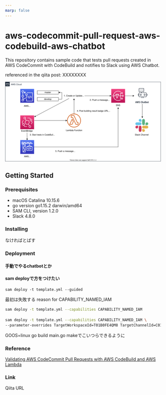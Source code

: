 ```yaml
---
marp: false
---
```


# aws-codecommit-pull-request-aws-codebuild-aws-chatbot
This repository contains sample code that tests pull requests created in AWS CodeCommit with CodeBuild and notifies to Slack using AWS Chatbot.

referenced in the qiita post:
XXXXXXXX

![Architecture](./doc/architecture.drawio.svg)


## Getting Started
### Prerequisites
 - macOS Catalina 10.15.6
 - go version go1.15.2 darwin/amd64
 - SAM CLI, version 1.2.0
 - Slack 4.8.0

### Installing
なければとばす

### Deployment
#### 手動でやるchatbotとか
#### sam deployで方をつけたい
```
sam deploy -t template.yml --guided
```
最初は失敗する reason for CAPABILITY_NAMED_IAM 

```bash
sam deploy -t template.yml --capabilities CAPABILITY_NAMED_IAM

sam deploy -t template.yml --capabilities CAPABILITY_NAMED_IAM \
--parameter-overrides TargetWorkspaceId=T01B0FE4QM8 TargetChannelId=C01B658TYTZ
```

GOOS=linux go build main.go makeでこいつらできるように


### Reference

[Validating AWS CodeCommit Pull Requests with AWS CodeBuild and AWS Lambda](https://aws.amazon.com/jp/blogs/devops/validating-aws-codecommit-pull-requests-with-aws-codebuild-and-aws-lambda/)

### Link
Qiita URL

